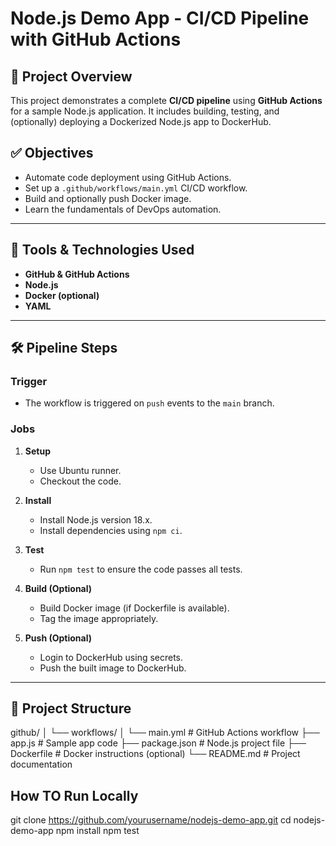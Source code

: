 # Node.js Demo App - CI/CD Pipeline with GitHub Actions

## 📌 Project Overview

This project demonstrates a complete **CI/CD pipeline** using **GitHub Actions** for a sample Node.js application. It includes building, testing, and (optionally) deploying a Dockerized Node.js app to DockerHub.

## ✅ Objectives

- Automate code deployment using GitHub Actions.
- Set up a `.github/workflows/main.yml` CI/CD workflow.
- Build and optionally push Docker image.
- Learn the fundamentals of DevOps automation.

---

## 🔧 Tools & Technologies Used

- **GitHub & GitHub Actions**
- **Node.js**
- **Docker (optional)**
- **YAML**

---

## 🛠 Pipeline Steps

### Trigger
- The workflow is triggered on `push` events to the `main` branch.

### Jobs
1. **Setup**
   - Use Ubuntu runner.
   - Checkout the code.

2. **Install**
   - Install Node.js version 18.x.
   - Install dependencies using `npm ci`.

3. **Test**
   - Run `npm test` to ensure the code passes all tests.

4. **Build (Optional)**
   - Build Docker image (if Dockerfile is available).
   - Tag the image appropriately.

5. **Push (Optional)**
   - Login to DockerHub using secrets.
   - Push the built image to DockerHub.

---

## 📂 Project Structure

github/
│ └── workflows/
│ └── main.yml # GitHub Actions workflow
├── app.js # Sample app code
├── package.json # Node.js project file
├── Dockerfile # Docker instructions (optional)
└── README.md # Project documentation
## How TO Run Locally 
git clone https://github.com/yourusername/nodejs-demo-app.git
cd nodejs-demo-app
npm install
npm test

